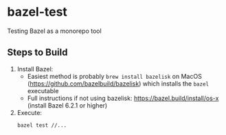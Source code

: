 # bazel-test

Testing Bazel as a monorepo tool

## Steps to Build

1. Install Bazel: 
    * Easiest method is probably `brew install bazelisk` on MacOS (https://github.com/bazelbuild/bazelisk) which installs the `bazel` executable
    * Full instructions if not using bazelisk: https://bazel.build/install/os-x (install Bazel 6.2.1 or higher)
2. Execute: 
   ```
   bazel test //...
   ```
